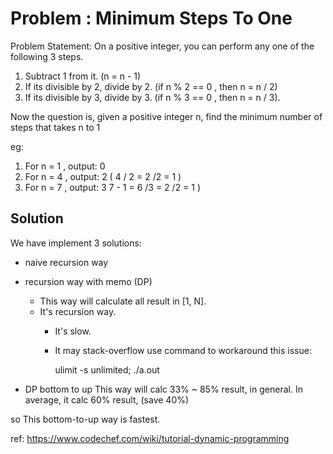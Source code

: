 # Problem : Minimum Steps To One

Problem Statement:
On a positive integer, you can perform any one of the following 3 steps.

1. Subtract 1 from it. (n = n - 1)
1. If its divisible by 2, divide by 2. (if n % 2 == 0 , then n = n / 2)
1. If its divisible by 3, divide by 3. (if n % 3 == 0 , then n = n / 3).

Now the question is,
given a positive integer n, find the minimum number of steps that takes n to 1

eg:

1. For n = 1 , output: 0
1. For n = 4 , output: 2  ( 4 / 2 = 2  /2 = 1 )
1. For n = 7 , output: 3    7 - 1 = 6  /3 = 2  /2 = 1 )

## Solution

We have implement 3 solutions:

- naive recursion way
- recursion way with memo (DP)
    - This way will calculate all result in [1, N].
    - It's recursion way.
        - It's slow.
        - It may stack-overflow
            use command to workaround this issue:

            ulimit -s unlimited; ./a.out

- DP bottom to up
    This way will calc 33% ~ 85% result, in general.
    In average, it calc 60% result, (save 40%)

so This bottom-to-up way is fastest.

ref: https://www.codechef.com/wiki/tutorial-dynamic-programming
